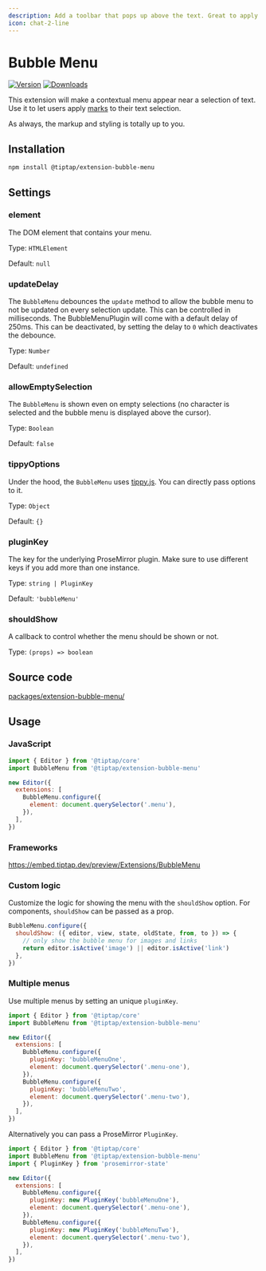 ```yaml
---
description: Add a toolbar that pops up above the text. Great to apply inline formatting.
icon: chat-2-line
---
```


# Bubble Menu
[![Version](https://img.shields.io/npm/v/@tiptap/extension-bubble-menu.svg?label=version)](https://www.npmjs.com/package/@tiptap/extension-bubble-menu)
[![Downloads](https://img.shields.io/npm/dm/@tiptap/extension-bubble-menu.svg)](https://npmcharts.com/compare/@tiptap/extension-bubble-menu?minimal=true)

This extension will make a contextual menu appear near a selection of text. Use it to let users apply [marks](/api/marks) to their text selection.

As always, the markup and styling is totally up to you.

## Installation
```bash
npm install @tiptap/extension-bubble-menu
```

## Settings

### element
The DOM element that contains your menu.

Type: `HTMLElement`

Default: `null`

### updateDelay
The `BubbleMenu` debounces the `update` method to allow the bubble menu to not be updated on every selection update. This can be controlled in milliseconds.
The BubbleMenuPlugin will come with a default delay of 250ms. This can be deactivated, by setting the delay to `0` which deactivates the debounce.

Type: `Number`

Default: `undefined`


### allowEmptySelection
The `BubbleMenu` is shown even on empty selections (no character is selected and the bubble menu is displayed above the cursor).

Type: `Boolean`

Default: `false`


### tippyOptions
Under the hood, the `BubbleMenu` uses [tippy.js](https://atomiks.github.io/tippyjs/v6/all-props/). You can directly pass options to it.

Type: `Object`

Default: `{}`

### pluginKey
The key for the underlying ProseMirror plugin. Make sure to use different keys if you add more than one instance.

Type: `string | PluginKey`

Default: `'bubbleMenu'`

### shouldShow
A callback to control whether the menu should be shown or not.

Type: `(props) => boolean`

## Source code
[packages/extension-bubble-menu/](https://github.com/ueberdosis/tiptap/blob/main/packages/extension-bubble-menu/)

## Usage

### JavaScript
```js
import { Editor } from '@tiptap/core'
import BubbleMenu from '@tiptap/extension-bubble-menu'

new Editor({
  extensions: [
    BubbleMenu.configure({
      element: document.querySelector('.menu'),
    }),
  ],
})
```

### Frameworks
https://embed.tiptap.dev/preview/Extensions/BubbleMenu

### Custom logic
Customize the logic for showing the menu with the `shouldShow` option. For components, `shouldShow` can be passed as a prop.

```js
BubbleMenu.configure({
  shouldShow: ({ editor, view, state, oldState, from, to }) => {
    // only show the bubble menu for images and links
    return editor.isActive('image') || editor.isActive('link')
  },
})
```

### Multiple menus
Use multiple menus by setting an unique `pluginKey`.

```js
import { Editor } from '@tiptap/core'
import BubbleMenu from '@tiptap/extension-bubble-menu'

new Editor({
  extensions: [
    BubbleMenu.configure({
      pluginKey: 'bubbleMenuOne',
      element: document.querySelector('.menu-one'),
    }),
    BubbleMenu.configure({
      pluginKey: 'bubbleMenuTwo',
      element: document.querySelector('.menu-two'),
    }),
  ],
})
```

Alternatively you can pass a ProseMirror `PluginKey`.

```js
import { Editor } from '@tiptap/core'
import BubbleMenu from '@tiptap/extension-bubble-menu'
import { PluginKey } from 'prosemirror-state'

new Editor({
  extensions: [
    BubbleMenu.configure({
      pluginKey: new PluginKey('bubbleMenuOne'),
      element: document.querySelector('.menu-one'),
    }),
    BubbleMenu.configure({
      pluginKey: new PluginKey('bubbleMenuTwo'),
      element: document.querySelector('.menu-two'),
    }),
  ],
})
```
